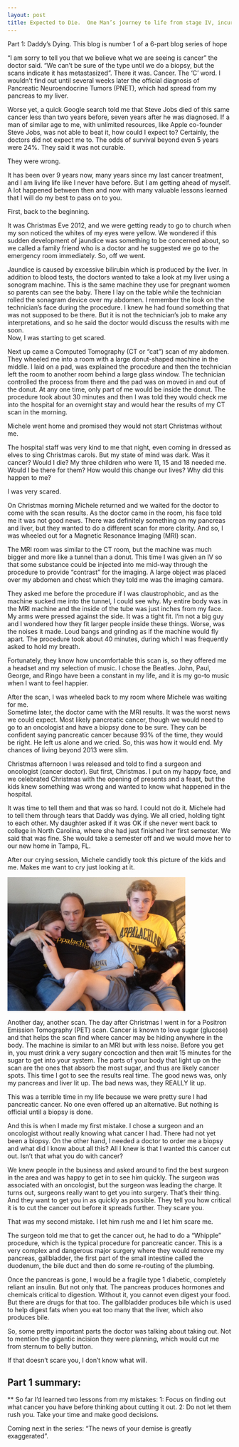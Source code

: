 ```yaml
---
layout: post
title: Expected to Die.  One Man’s journey to life from stage IV, incurable cancer
---
```


Part 1: Daddy’s Dying.  This blog is number 1 of a 6-part blog series of hope

“I am sorry to tell you that we believe what we are seeing is cancer” the doctor said.  “We can’t be sure of the type until we do a biopsy, but the scans indicate it has metastasized”.  There it was.  Cancer.  The ‘C’ word.   I wouldn’t find out until several weeks later the official diagnosis of Pancreatic Neuroendocrine Tumors (PNET), which had spread from my pancreas to my liver.   

Worse yet, a quick Google search told me that Steve Jobs died of this same cancer less than two years before, seven years after he was diagnosed.   If a man of similar age to me, with unlimited resources, like Apple co-founder Steve Jobs, was not able to beat it, how could I expect to?  Certainly, the doctors did not expect me to.   The odds of survival beyond  even 5 years were 24%.  They said it was not curable.

They were wrong.  

It has been over 9 years now, many years since my last cancer treatment, and I am living life like I never have before.  But I am getting ahead of myself.  A lot happened between then and now with many valuable lessons learned that I will do my best to pass on to you. 

First, back to the beginning.

It was Christmas Eve 2012, and we were getting ready to go to church when my son noticed the whites of my eyes were yellow.  We wondered if this sudden development of jaundice was something to be concerned about, so we called a family friend who is a doctor and he suggested we go to the emergency room immediately.   So, off we went.

Jaundice is caused by excessive bilirubin which is produced by the liver.  In addition to blood tests, the doctors wanted to take a look at my liver using a sonogram machine.   This is the same machine they use for pregnant women so parents can see the baby.  There I lay on the table while the technician rolled the sonagram device over my abdomen.   I remember the look on the technician’s face during the procedure. I knew he had found something that was not supposed to be there.   But it is not the technician’s job to make any interpretations, and so he said the doctor would discuss the results with me soon.  
Now, I was starting to get scared.

Next up came a Computed Tomography (CT or “cat”) scan of my abdomen.  They wheeled me into a room with a large donut-shaped machine in the middle.  I laid on a pad, was explained the procedure and then the technician left the room to another room behind a large glass window.   The technician controlled the process from there and the pad was on moved in and out of the donut.  At any one time, only part of me would be inside the donut.  The procedure took about 30 minutes and then I was told they would check me into the hospital for an overnight stay and would hear the results of my CT scan in the morning.  

Michele went home and promised they would not start Christmas without me.  

The hospital staff was very kind to me that night, even coming in dressed as elves to sing Christmas carols.  But my state of mind was dark.  Was it cancer?  Would I die?  My three children who were 11, 15 and 18 needed me.   Would I be there for them?  How would this change our lives?   Why did this happen to me?

I was very scared.

On Christmas morning Michele returned and we waited for the doctor to come with the scan results.  As the doctor came in the room, his face told me it was not good news.   There was definitely something on my pancreas and liver, but they wanted to do a different scan for more clarity.  And so, I was wheeled out for a Magnetic Resonance Imaging (MRI) scan.   

The MRI room was similar to the CT room, but the machine was much bigger and more like a tunnel than a donut.  This time I was given an IV so that some substance could be injected into me mid-way through the procedure to provide “contrast” for the imaging.  A large object was placed over my abdomen and chest which they told me was the imaging camara. 

They asked me before the procedure if I was claustrophobic, and as the machine sucked me into the tunnel, I could see why.   My entire body was in the MRI machine and the inside of the tube was just inches from my face.  My arms were pressed against the side.  It was a tight fit.  I’m not a big guy and I wondered how they fit larger people inside these things.  Worse, was the noises it made.  Loud bangs and grinding as if the machine would fly apart.   The procedure took about 40 minutes, during which I was frequently asked to hold my breath. 

Fortunately, they know how uncomfortable this scan is, so they offered me a headset and my selection of music.  I chose the Beatles.   John, Paul, George, and Ringo have been a constant in my life, and it is my go-to music when I want to feel happier. 

After the scan, I was wheeled back to my room where Michele was waiting for me.  
Sometime later, the doctor came with the MRI results.  It was the worst news we could expect.  Most likely pancreatic cancer, though we would need to go to an oncologist and have a biopsy done to be sure.  They can be confident saying pancreatic cancer because 93% of the time, they would be right.  He left us alone and we cried.  So, this was how it would end.   My chances of living beyond 2013 were slim. 

Christmas afternoon I was released and told to find a surgeon and oncologist (cancer doctor).   But first, Christmas.  I put on my happy face, and we celebrated Christmas with the opening of presents and a feast, but the kids knew something was wrong and wanted to know what happened in the hospital.

It was time to tell them and that was so hard.  I could not do it.  Michele had to tell them through tears that Daddy was dying.  We all cried, holding tight to each other.  My daughter asked if it was OK if she never went back to college in North Carolina, where she had just finished her first semester.  We said that was fine.  She would take a semester off and we would move her to our new home in Tampa, FL. 

After our crying session, Michele candidly took this picture of the kids and me.   Makes me want to cry just looking at it. 

<img src="/images/blog/DaddysDying-small.jpg" height="300px">

Another day, another scan.   The day after Christmas I went in for a Positron Emission Tomography (PET) scan.   Cancer is known to love sugar (glucose) and that helps the scan find where cancer may be hiding anywhere in the body.   The machine is similar to an MRI but with less noise.  Before you get in, you must drink a very sugary concoction and then wait 15 minutes for the sugar to get into your system.  The parts of your body that light up on the scan are the ones that absorb the most sugar, and thus are likely cancer spots.  This time I got to see the results real time.   The good news was, only my pancreas and liver lit up.  The bad news was, they REALLY lit up.   

This was a terrible time in my life because we were pretty sure I had pancreatic cancer.  No one even offered up an alternative.  But nothing is official until a biopsy is done. 

And this is when I made my first mistake.  I chose a surgeon and an oncologist without really knowing what cancer I had.  There had not yet been a biopsy.  On the other hand, I needed a doctor to order me a biopsy and what did I know about all this? 
All I knew is that I wanted this cancer cut out.   Isn’t that what you do with cancer?  

We knew people in the business and asked around to find the best surgeon in the area and was happy to get in to see him quickly.  The surgeon was associated with an oncologist, but the surgeon was leading the charge.  It turns out, surgeons really want to get you into surgery.  That’s their thing.  And they want to get you in as quickly as possible.   They tell you how critical it is to cut the cancer out before it spreads further.  They scare you.  

That was my second mistake.   I let him rush me and I let him scare me.

The surgeon told me that to get the cancer out, he had to do a “Whipple” procedure, which is the typical procedure for pancreatic cancer.  This is a very complex and dangerous major surgery where they would remove my pancreas, gallbladder, the first part of the small intestine called the duodenum, the bile duct and then do some re-routing of the plumbing.

Once the pancreas is gone, I would be a fragile type 1 diabetic, completely reliant an insulin.  But not only that.   The pancreas produces hormones and chemicals critical to digestion.  Without it, you cannot even digest your food.  But there are drugs for that too.  The gallbladder produces bile which is used to help digest fats when you eat too many that the liver, which also produces bile.   

So, some pretty important parts the doctor was talking about taking out.   Not to mention the gigantic incision they were planning, which would cut me from sternum to belly button.  

If that doesn’t scare you, I don’t know what will.   

## Part 1 summary:

** So far I’d learned two lessons from my mistakes:
1: Focus on finding out what cancer you have before thinking about cutting it out.
2: Do not let them rush you.  Take your time and make good decisions.

Coming next in the series: “The news of your demise is greatly exaggerated”.

